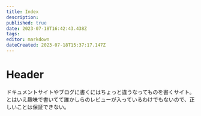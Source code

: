 ```yaml
---
title: Index
description: 
published: true
date: 2023-07-18T16:42:43.438Z
tags: 
editor: markdown
dateCreated: 2023-07-18T15:37:17.147Z
---
```


# Header

ドキュメントサイトやブログに書くにはちょっと違うなってものを書くサイト。
とはいえ趣味で書いてて誰かしらのレビューが入っているわけでもないので、正しいことは保証できない。